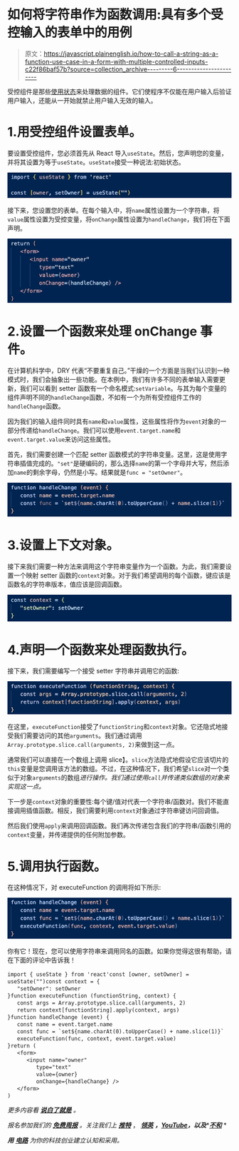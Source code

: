 # 如何将字符串作为函数调用:具有多个受控输入的表单中的用例

> 原文：<https://javascript.plainenglish.io/how-to-call-a-string-as-a-function-use-case-in-a-form-with-multiple-controlled-inputs-c22f86baf57b?source=collection_archive---------6----------------------->

受控组件是那些[使用状态](https://reactjs.org/docs/hooks-state.html)来处理数据的组件。它们使程序不仅能在用户输入后验证用户输入，还能从一开始就禁止用户输入无效的输入。

# 1.用受控组件设置表单。

要设置受控组件，您必须首先从 React 导入`useState`。然后，您声明您的变量，并将其设置为等于`useState`。`useState`接受一种说法:初始状态。

![](img/492be344531cf36630c4638be25026b3.png)

接下来，您设置您的表单。在每个输入中，将`name`属性设置为一个字符串，将`value`属性设置为受控变量，将`onChange`属性设置为`handleChange`，我们将在下面声明。

![](img/5ac25f73d0c756417830ce731cf4cc84.png)

# 2.设置一个函数来处理 onChange 事件。

在计算机科学中，DRY 代表“不要重复自己。”干燥的一个方面是当我们认识到一种模式时，我们会抽象出一些功能。在本例中，我们有许多不同的表单输入需要更新，我们可以看到 setter 函数有一个命名模式:`setVariable`。与其为每个变量的组件声明不同的`handleChange`函数，不如有一个为所有受控组件工作的`handleChange`函数。

因为我们的输入组件同时具有`name`和`value`属性，这些属性将作为`event`对象的一部分传递给`handleChange`。我们可以使用`event.target.name`和`event.target.value`来访问这些属性。

首先，我们需要创建一个匹配 setter 函数模式的字符串变量。这里，这是使用字符串插值完成的。`"set"`是硬编码的，那么选择`name`的第一个字母并大写，然后添加`name`的剩余字母，仍然是小写。结果就是`func = "setOwner"`。

![](img/15b9a6af717ee85c961458824030d633.png)

# 3.设置上下文对象。

接下来我们需要一种方法来调用这个字符串变量作为一个函数。为此，我们需要设置一个映射 setter 函数的`context`对象。对于我们希望调用的每个函数，键应该是函数名的字符串版本，值应该是回调函数。

![](img/ffa3e6b991f2250085abae71bce5348d.png)

# 4.声明一个函数来处理函数执行。

接下来，我们需要编写一个接受 setter 字符串并调用它的函数:

![](img/d4c7bfab168eb8a8122f48739289b02a.png)

在这里，`executeFunction`接受了`functionString`和`context`对象。它还隐式地接受我们需要访问的其他`arguments`。我们通过调用`Array.prototype.slice.call(arguments, 2)`来做到这一点。

通常我们可以直接在一个数组上调用 slice】。`slice`方法隐式地假设它应该切片的`this`变量是您调用该方法的数组。不过，在这种情况下，我们希望`slice`对一个类似于对象`arguments`的数组*进行操作。我们通过使用`call`并传递类似数组的对象来实现这一点。*

下一步是`context`对象的重要性:每个键/值对代表一个字符串/函数对。我们不能直接调用插值函数。相反，我们需要利用`context`对象通过字符串键访问回调值。

然后我们使用`apply`来调用回调函数。我们再次传递包含我们的字符串/函数引用的`context`变量，并传递提供的任何附加参数。

# 5.调用执行函数。

在这种情况下，对 executeFunction 的调用将如下所示:

![](img/6213f343ffe382efa5da0dd5a9e0c0f6.png)

你有它！现在，您可以使用字符串来调用同名的函数。如果你觉得这很有帮助，请在下面的评论中告诉我！

```
import { useState } from 'react'const [owner, setOwner] = useState("")const context = {
   "setOwner": setOwner
}function executeFunction (functionString, context) {
   const args = Array.prototype.slice.call(arguments, 2)
   return context[functionString].apply(context, args)
}function handleChange (event) {
   const name = event.target.name
   const func = `set${name.charAt(0).toUpperCase() + name.slice(1)}`
   executeFunction(func, context, event.target.value)
}return (
   <form>
      <input name="owner"
         type="text"
         value={owner}
         onChange={handleChange} />
   </form>
)
```

*更多内容看* [***说白了就是***](https://plainenglish.io/) *。*

*报名参加我们的* [***免费周报***](http://newsletter.plainenglish.io/) *。关注我们上* [***推特***](https://twitter.com/inPlainEngHQ) ， [***领英***](https://www.linkedin.com/company/inplainenglish/) ***，***[***YouTube***](https://www.youtube.com/channel/UCtipWUghju290NWcn8jhyAw)***，以及****[***不和***](https://discord.com/invite/GtDtUAvyhW) *

****用*** [***电路***](https://circuit.ooo/?utm=publication-post-cta) *为你的科技创业建立认知和采用。**